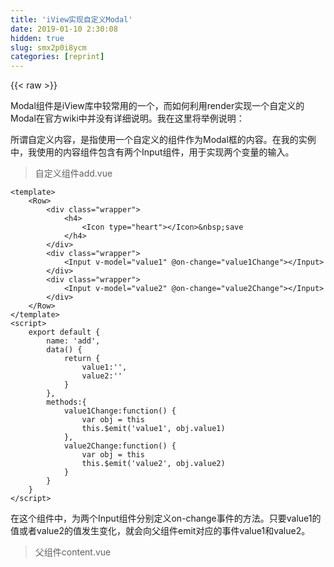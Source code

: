 ```yaml
---
title: 'iView实现自定义Modal' 
date: 2019-01-10 2:30:08
hidden: true
slug: smx2p0i8ycm
categories: [reprint]
---
```


{{< raw >}}

                    
<p>Modal组件是iView库中较常用的一个，而如何利用render实现一个自定义的Modal在官方wiki中并没有详细说明。我在这里将举例说明：</p>
<p>所谓自定义内容，是指使用一个自定义的组件作为Modal框的内容。在我的实例中，我使用的内容组件包含有两个Input组件，用于实现两个变量的输入。</p>
<blockquote><p>自定义组件add.vue</p></blockquote>
<div class="widget-codetool" style="display:none;">
      <div class="widget-codetool--inner">
      <span class="selectCode code-tool" data-toggle="tooltip" data-placement="top" title="" data-original-title="全选"></span>
      <span type="button" class="copyCode code-tool" data-toggle="tooltip" data-placement="top" data-clipboard-text="<template>
    <Row>
        <div class=&quot;wrapper&quot;>
            <h4>
                <Icon type=&quot;heart&quot;></Icon>&amp;nbsp;save
            </h4>
        </div>
        <div class=&quot;wrapper&quot;>
            <Input v-model=&quot;value1&quot; @on-change=&quot;value1Change&quot;></Input>
        </div>
        <div class=&quot;wrapper&quot;>
            <Input v-model=&quot;value2&quot; @on-change=&quot;value2Change&quot;></Input>
        </div>
    </Row>
</template>
<script>
    export default {  
        name: 'add',
        data() {
            return {
                value1:'',
                value2:''
            }
        },
        methods:{
            value1Change:function() {
                var obj = this
                this.$emit('value1', obj.value1)
            },
            value2Change:function() {
                var obj = this
                this.$emit('value2', obj.value2)
            }
        } 
    }
</script>" title="" data-original-title="复制"></span>
      <span type="button" class="saveToNote code-tool" data-toggle="tooltip" data-placement="top" title="" data-original-title="放进笔记"></span>
      </div>
      </div><pre class="hljs xml"><code><span class="hljs-tag">&lt;<span class="hljs-name">template</span>&gt;</span>
    <span class="hljs-tag">&lt;<span class="hljs-name">Row</span>&gt;</span>
        <span class="hljs-tag">&lt;<span class="hljs-name">div</span> <span class="hljs-attr">class</span>=<span class="hljs-string">"wrapper"</span>&gt;</span>
            <span class="hljs-tag">&lt;<span class="hljs-name">h4</span>&gt;</span>
                <span class="hljs-tag">&lt;<span class="hljs-name">Icon</span> <span class="hljs-attr">type</span>=<span class="hljs-string">"heart"</span>&gt;</span><span class="hljs-tag">&lt;/<span class="hljs-name">Icon</span>&gt;</span>&amp;nbsp;save
            <span class="hljs-tag">&lt;/<span class="hljs-name">h4</span>&gt;</span>
        <span class="hljs-tag">&lt;/<span class="hljs-name">div</span>&gt;</span>
        <span class="hljs-tag">&lt;<span class="hljs-name">div</span> <span class="hljs-attr">class</span>=<span class="hljs-string">"wrapper"</span>&gt;</span>
            <span class="hljs-tag">&lt;<span class="hljs-name">Input</span> <span class="hljs-attr">v-model</span>=<span class="hljs-string">"value1"</span> @<span class="hljs-attr">on-change</span>=<span class="hljs-string">"value1Change"</span>&gt;</span><span class="hljs-tag">&lt;/<span class="hljs-name">Input</span>&gt;</span>
        <span class="hljs-tag">&lt;/<span class="hljs-name">div</span>&gt;</span>
        <span class="hljs-tag">&lt;<span class="hljs-name">div</span> <span class="hljs-attr">class</span>=<span class="hljs-string">"wrapper"</span>&gt;</span>
            <span class="hljs-tag">&lt;<span class="hljs-name">Input</span> <span class="hljs-attr">v-model</span>=<span class="hljs-string">"value2"</span> @<span class="hljs-attr">on-change</span>=<span class="hljs-string">"value2Change"</span>&gt;</span><span class="hljs-tag">&lt;/<span class="hljs-name">Input</span>&gt;</span>
        <span class="hljs-tag">&lt;/<span class="hljs-name">div</span>&gt;</span>
    <span class="hljs-tag">&lt;/<span class="hljs-name">Row</span>&gt;</span>
<span class="hljs-tag">&lt;/<span class="hljs-name">template</span>&gt;</span>
<span class="hljs-tag">&lt;<span class="hljs-name">script</span>&gt;</span><span class="javascript">
    <span class="hljs-keyword">export</span> <span class="hljs-keyword">default</span> {  
        <span class="hljs-attr">name</span>: <span class="hljs-string">'add'</span>,
        data() {
            <span class="hljs-keyword">return</span> {
                <span class="hljs-attr">value1</span>:<span class="hljs-string">''</span>,
                <span class="hljs-attr">value2</span>:<span class="hljs-string">''</span>
            }
        },
        <span class="hljs-attr">methods</span>:{
            <span class="hljs-attr">value1Change</span>:<span class="hljs-function"><span class="hljs-keyword">function</span>(<span class="hljs-params"></span>) </span>{
                <span class="hljs-keyword">var</span> obj = <span class="hljs-keyword">this</span>
                <span class="hljs-keyword">this</span>.$emit(<span class="hljs-string">'value1'</span>, obj.value1)
            },
            <span class="hljs-attr">value2Change</span>:<span class="hljs-function"><span class="hljs-keyword">function</span>(<span class="hljs-params"></span>) </span>{
                <span class="hljs-keyword">var</span> obj = <span class="hljs-keyword">this</span>
                <span class="hljs-keyword">this</span>.$emit(<span class="hljs-string">'value2'</span>, obj.value2)
            }
        } 
    }
</span><span class="hljs-tag">&lt;/<span class="hljs-name">script</span>&gt;</span></code></pre>
<p>在这个组件中，为两个Input组件分别定义on-change事件的方法。只要value1的值或者value2的值发生变化，就会向父组件emit对应的事件value1和value2。</p>
<blockquote><p>父组件content.vue</p></blockquote>
<div class="widget-codetool" style="display:none;">
      <div class="widget-codetool--inner">
      <span class="selectCode code-tool" data-toggle="tooltip" data-placement="top" title="" data-original-title="全选"></span>
      <span type="button" class="copyCode code-tool" data-toggle="tooltip" data-placement="top" data-clipboard-text="    <template>
        <Button @click=&quot;openModal&quot;>弹出模态框</Button>
    </template>
    <script>
        import add from './content/add.vue'
        export default {
            data() {
                return {
                   v1:'',
                   v2:''
                }
            },
            components:{
                add
            },
            methods:{
                openModal: function() {
                    this.$Modal.confirm({
                        scrollable:true,
                        okText:'保存',
                        render: (h) => {
                            return h(add, {
                                props: {
                                   
                                },
                                on: {
                                    value1: (value1) => {
                                        this.v1 = value1
                                    },
                                    value2: (value2) => {
                                        this.v2 = value2
                                    }
                                }
                            })
                        },
                        onOk: () => {
                            if (this.v1 == '' || this.v2 == '') {
                                this.$Message.error('信息填写不完整!')
                            }
                            const msg = this.$Message.loading({
                                content: '正在保存..',
                                duration: 0
                            })
                            this.saveLink(msg)
                        }                        
                    })
                }
            } 
        }
    </script>" title="" data-original-title="复制"></span>
      <span type="button" class="saveToNote code-tool" data-toggle="tooltip" data-placement="top" title="" data-original-title="放进笔记"></span>
      </div>
      </div><pre class="hljs xml"><code>    <span class="hljs-tag">&lt;<span class="hljs-name">template</span>&gt;</span>
        <span class="hljs-tag">&lt;<span class="hljs-name">Button</span> @<span class="hljs-attr">click</span>=<span class="hljs-string">"openModal"</span>&gt;</span>弹出模态框<span class="hljs-tag">&lt;/<span class="hljs-name">Button</span>&gt;</span>
    <span class="hljs-tag">&lt;/<span class="hljs-name">template</span>&gt;</span>
    <span class="hljs-tag">&lt;<span class="hljs-name">script</span>&gt;</span><span class="javascript">
        <span class="hljs-keyword">import</span> add <span class="hljs-keyword">from</span> <span class="hljs-string">'./content/add.vue'</span>
        <span class="hljs-keyword">export</span> <span class="hljs-keyword">default</span> {
            data() {
                <span class="hljs-keyword">return</span> {
                   <span class="hljs-attr">v1</span>:<span class="hljs-string">''</span>,
                   <span class="hljs-attr">v2</span>:<span class="hljs-string">''</span>
                }
            },
            <span class="hljs-attr">components</span>:{
                add
            },
            <span class="hljs-attr">methods</span>:{
                <span class="hljs-attr">openModal</span>: <span class="hljs-function"><span class="hljs-keyword">function</span>(<span class="hljs-params"></span>) </span>{
                    <span class="hljs-keyword">this</span>.$Modal.confirm({
                        <span class="hljs-attr">scrollable</span>:<span class="hljs-literal">true</span>,
                        <span class="hljs-attr">okText</span>:<span class="hljs-string">'保存'</span>,
                        <span class="hljs-attr">render</span>: <span class="hljs-function">(<span class="hljs-params">h</span>) =&gt;</span> {
                            <span class="hljs-keyword">return</span> h(add, {
                                <span class="hljs-attr">props</span>: {
                                   
                                },
                                <span class="hljs-attr">on</span>: {
                                    <span class="hljs-attr">value1</span>: <span class="hljs-function">(<span class="hljs-params">value1</span>) =&gt;</span> {
                                        <span class="hljs-keyword">this</span>.v1 = value1
                                    },
                                    <span class="hljs-attr">value2</span>: <span class="hljs-function">(<span class="hljs-params">value2</span>) =&gt;</span> {
                                        <span class="hljs-keyword">this</span>.v2 = value2
                                    }
                                }
                            })
                        },
                        <span class="hljs-attr">onOk</span>: <span class="hljs-function"><span class="hljs-params">()</span> =&gt;</span> {
                            <span class="hljs-keyword">if</span> (<span class="hljs-keyword">this</span>.v1 == <span class="hljs-string">''</span> || <span class="hljs-keyword">this</span>.v2 == <span class="hljs-string">''</span>) {
                                <span class="hljs-keyword">this</span>.$Message.error(<span class="hljs-string">'信息填写不完整!'</span>)
                            }
                            <span class="hljs-keyword">const</span> msg = <span class="hljs-keyword">this</span>.$Message.loading({
                                <span class="hljs-attr">content</span>: <span class="hljs-string">'正在保存..'</span>,
                                <span class="hljs-attr">duration</span>: <span class="hljs-number">0</span>
                            })
                            <span class="hljs-keyword">this</span>.saveLink(msg)
                        }                        
                    })
                }
            } 
        }
    </span><span class="hljs-tag">&lt;/<span class="hljs-name">script</span>&gt;</span></code></pre>
<p>在父组件中，引入自定义内容组件add(注意：箭头函数中组件为 add 而不是 'add' )，并监听事件value1和value2，及时为data中v1和v2赋值。若在此过程中父组件有需要传递给内容组件的参数，需要在props中填入。</p>
<p>onOk项后定义触发模态框中ok按钮的回调函数。本例中是检查input中输入的值是否为空，并在接口中上传数据。</p>
<p>这样，iView中一个自定义Modal就通过render方法实现了。</p>
<p>最近做了个项目，采用前后分离的模式，而前端使用了iView。作为一个后端程序员，遇见了不少坑,项目上线后我会把我解决的问题总结下，陆续写成文章。既方便自己查看，也希望可以帮助到跟我一样的"小白"。</p>
<p>个人新项目上线后，我会push到<a href="https://github.com/by-zhang" rel="nofollow noreferrer" target="_blank">我的github</a>。希望大家可以体验下，给我点建议，如果能给个star最好不过了。</p>

                
{{< /raw >}}

# 版权声明
本文资源来源互联网，仅供学习研究使用，版权归该资源的合法拥有者所有，

本文仅用于学习、研究和交流目的。转载请注明出处、完整链接以及原作者。

原作者若认为本站侵犯了您的版权，请联系我们，我们会立即删除！

## 原文标题
iView实现自定义Modal

## 原文链接
[https://segmentfault.com/a/1190000010045286](https://segmentfault.com/a/1190000010045286)

